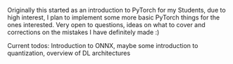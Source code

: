 Originally this started as an introduction to PyTorch for my Students, due to high interest, I plan to implement some more basic PyTorch things for the ones interested. Very open to questions, ideas on what to cover and corrections on the mistakes I have definitely made :) 
 

Current todos: Introduction to ONNX, maybe some introduction to quantization, overview of DL architectures
